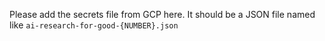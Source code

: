 Please add the secrets file from GCP here. It should be a JSON file named like `ai-research-for-good-{NUMBER}.json`
